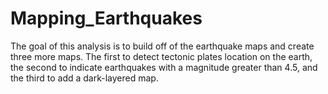 # Mapping_Earthquakes
The goal of this analysis is to build off of the earthquake maps and create three more maps. The first to detect tectonic plates location on the earth, the second to indicate earthquakes with a magnitude greater than 4.5, and the third to add a dark-layered map.

